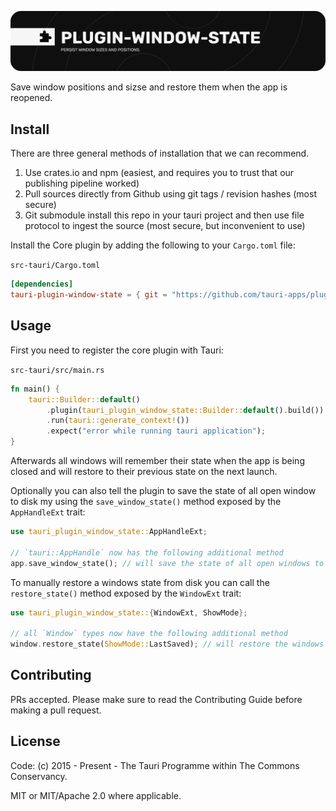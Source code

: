 ![plugin-window-state](banner.png)

Save window positions and sizse and restore them when the app is reopened.

<!-- description -->

## Install

There are three general methods of installation that we can recommend.

1. Use crates.io and npm (easiest, and requires you to trust that our publishing pipeline worked)
2. Pull sources directly from Github using git tags / revision hashes (most secure)
3. Git submodule install this repo in your tauri project and then use file protocol to ingest the source (most secure, but inconvenient to use)

Install the Core plugin by adding the following to your `Cargo.toml` file:

`src-tauri/Cargo.toml`
```toml
[dependencies]
tauri-plugin-window-state = { git = "https://github.com/tauri-apps/plugins-workspace", branch = "dev" }
```

## Usage

First you need to register the core plugin with Tauri:

`src-tauri/src/main.rs`
```rust
fn main() {
    tauri::Builder::default()
        .plugin(tauri_plugin_window_state::Builder::default().build())
        .run(tauri::generate_context!())
        .expect("error while running tauri application");
}
```

Afterwards all windows will remember their state when the app is being closed and will restore to their previous state on the next launch.

Optionally you can also tell the plugin to save the state of all open window to disk my using the `save_window_state()` method exposed by the `AppHandleExt` trait:
```rust
use tauri_plugin_window_state::AppHandleExt;

// `tauri::AppHandle` now has the following additional method
app.save_window_state(); // will save the state of all open windows to disk
```

To manually restore a windows state from disk you can call the `restore_state()` method exposed by the `WindowExt` trait:
```rust
use tauri_plugin_window_state::{WindowExt, ShowMode};

// all `Window` types now have the following additional method
window.restore_state(ShowMode::LastSaved); // will restore the windows state from disk
```

## Contributing

PRs accepted. Please make sure to read the Contributing Guide before making a pull request.

## License

Code: (c) 2015 - Present - The Tauri Programme within The Commons Conservancy.

MIT or MIT/Apache 2.0 where applicable.
